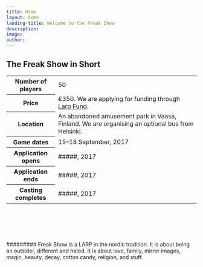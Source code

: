 ```yaml
---
title: Home
layout: home
landing-title: Welcome to the Freak Show
description: 
image: 
author: 
---
```


<div class="row">
<div class="7u 12u(small)">
<h2>The Freak Show in Short</h2>
<table>
	<tr>
		<th>Number of players</th>
		<td>50</td>
	</tr>
	<tr>
		<th>Price</th>
		<td>€350. We are applying for funding through <a href="http://larpfund.org/" target="_blank">Larp Fund</a>.</td>
	</tr>
	<tr>
		<th>Location</th>
		<td>An abandoned amusement park in Vaasa, Finland. We are organising an optional bus from Helsinki.</td>
	</tr>
	<tr>
		<th>Game dates</th>
		<td>15&ndash;18 September, 2017</td>
	</tr>
	<tr>
		<th>Application opens</th>
		<td>#####, 2017</td>
	</tr>
	<tr>
		<th>Application ends</th>
		<td>#####, 2017</td>
	</tr>
	<tr>
		<th>Casting completes</th>
		<td>#####, 2017</td>
	</tr>
</table>
</div>
<div class="5u 12u(small)">
<p class="lead" style="margin-top: 100px">######### Freak Show is a LARP in the nordic tradition. It is about being an outsider, different and hated. It is about love, family, mirror images, magic, beauty, decay, cotton candy, religion, and stuff.</p>
</div>
